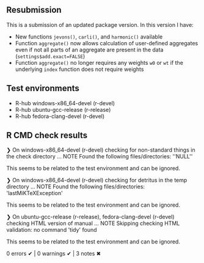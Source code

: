 ## Resubmission
This is a submission of an updated package version. In this version I have:

* New functions `jevons()`, `carli()`, and `harmonic()` available
* Function `aggregate()` now allows calculation of user-defined aggregates even if not all parts of an aggregate are present in the data (`settings$add.exact=FALSE`)
* Function `aggregate()` no longer requires any weights `w0` or `wt` if the underlying `index` function does not require weights

## Test environments
- R-hub windows-x86_64-devel (r-devel)
- R-hub ubuntu-gcc-release (r-release)
- R-hub fedora-clang-devel (r-devel)

## R CMD check results
❯ On windows-x86_64-devel (r-devel)
  checking for non-standard things in the check directory ... NOTE
  Found the following files/directories:
    ''NULL''

This seems to be related to the test environment and can be ignored.

❯ On windows-x86_64-devel (r-devel)
  checking for detritus in the temp directory ... NOTE
  Found the following files/directories:
    'lastMiKTeXException'

This seems to be related to the test environment and can be ignored.

❯ On ubuntu-gcc-release (r-release), fedora-clang-devel (r-devel)
  checking HTML version of manual ... NOTE
  Skipping checking HTML validation: no command 'tidy' found

This seems to be related to the test environment and can be ignored.

0 errors ✔ | 0 warnings ✔ | 3 notes ✖
